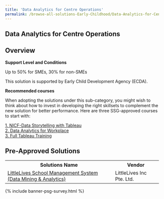 ```yaml
---
title: 'Data Analytics for Centre Operations'
permalink: /browse-all-solutions-Early-Childhood/Data-Analytics-for-Centre-Operations
---
```


## Data Analytics for Centre Operations
## Overview

**Support Level and Conditions**

Up to 50% for SMEs, 30% for non-SMEs

This solution is supported by Early Child Development Agency (ECDA).

**Recommended courses**

When adopting the solutions under this sub-category, you might wish to think about how to invest in developing the right skillsets to complement the new solution for better performance. Here are three SSG-approved courses to start with:

<a href='https://sfec.enterprisejobskills.gov.sg/Course_Internet/CourseDetail.aspx?CoursesReferenceNumber=TGS-2020505550'  target='_blank' rel='noopener'>1. NICF-Data Storytelling with Tableau</a><br>
<a href='https://sfec.enterprisejobskills.gov.sg/Course_Internet/CourseDetail.aspx?CoursesReferenceNumber=TGS-2018500642'  target='_blank' rel='noopener'>2. Data Analytics for Workplace</a><br>
<a href='https://www.myskillsfuture.gov.sg/content/portal/en/training-exchange/course-directory/course-detail.html?courseReferenceNumber=TGS-2020501276'  target='_blank' rel='noopener'>3. Full Tableau Training</a><br>

## Pre-Approved Solutions

<table>
<tr>
<th style='width: auto;'><b>Solutions Name</b></th>
<th style='width: 30%;'><b>Vendor</b></th>
</tr>
<tr>
<td><a href='/productivity-solutions-grant/solutionrepo/201100789H-LttlLvs-sch-Mngmnt-Systm-Dt-Mnng-&-Anlytcs' target='_blank'>LittleLives School Management System (Data Mining & Analytics)</a><br></td>
<td>LittleLives Inc Pte. Ltd.</td>
</tr>
</table>

{% include banner-psg-survey.html %}
